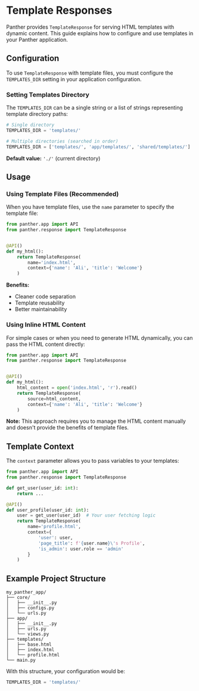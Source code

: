 # Template Responses

Panther provides `TemplateResponse` for serving HTML templates with dynamic content. This guide explains how to configure and use templates in your Panther application.

## Configuration

To use `TemplateResponse` with template files, you must configure the `TEMPLATES_DIR` setting in your application configuration.

### Setting Templates Directory

The `TEMPLATES_DIR` can be a single string or a list of strings representing template directory paths:

```python
# Single directory
TEMPLATES_DIR = 'templates/'

# Multiple directories (searched in order)
TEMPLATES_DIR = ['templates/', 'app/templates/', 'shared/templates/']
```

**Default value:** `'./'` (current directory)

## Usage

### Using Template Files (Recommended)

When you have template files, use the `name` parameter to specify the template file:

```python linenums="1"
from panther.app import API
from panther.response import TemplateResponse


@API()
def my_html():
    return TemplateResponse(
        name='index.html', 
        context={'name': 'Ali', 'title': 'Welcome'}
    )
```

**Benefits:**

- Cleaner code separation
- Template reusability
- Better maintainability

### Using Inline HTML Content

For simple cases or when you need to generate HTML dynamically, you can pass the HTML content directly:

```python linenums="1"
from panther.app import API
from panther.response import TemplateResponse


@API()
def my_html():
    html_content = open('index.html', 'r').read()
    return TemplateResponse(
        source=html_content, 
        context={'name': 'Ali', 'title': 'Welcome'}
    )
```

**Note:** This approach requires you to manage the HTML content manually and doesn't provide the benefits of template files.

## Template Context

The `context` parameter allows you to pass variables to your templates:

```python linenums="1"
from panther.app import API
from panther.response import TemplateResponse

def get_user(user_id: int):
    return ...

@API()
def user_profile(user_id: int):
    user = get_user(user_id)  # Your user fetching logic
    return TemplateResponse(
        name='profile.html',
        context={
            'user': user,
            'page_title': f'{user.name}\'s Profile',
            'is_admin': user.role == 'admin'
        }
    )
```

## Example Project Structure

```
my_panther_app/
├── core/
│   ├── __init__.py
│   ├── configs.py
│   └── urls.py
├── app/
│   ├── __init__.py
│   ├── urls.py
│   └── views.py
├── templates/
│   ├── base.html
│   ├── index.html
│   └── profile.html
└── main.py
```

With this structure, your configuration would be:

```python title="core/configs.py"
TEMPLATES_DIR = 'templates/'
```
 
